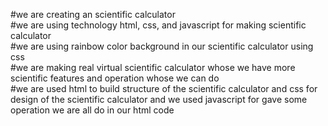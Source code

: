 #we are creating an scientific calculator
<br>
#we are using technology html, css, and javascript for making scientific calculator
<br>
#we are using rainbow color background in our scientific calculator using css
<br>
#we are making real virtual scientific calculator whose we have more scientific features and operation whose we can do
<br>
#we are used html to build structure of the scientific calculator and css for design of the scientific calculator and we used javascript for gave some operation we are all do in our html code 

